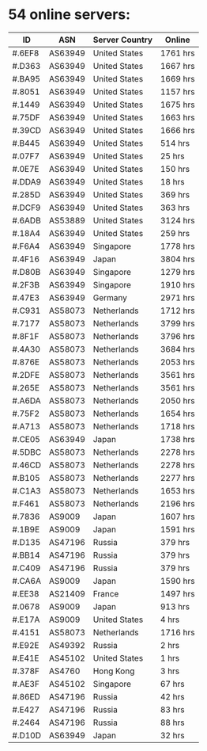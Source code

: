 # 54 online servers:

| ID | ASN | Server Country | Online |
| ------ | ------ | ------ | ------ |
| #.6EF8 | AS63949 | United States | 1761 hrs |
| #.D363 | AS63949 | United States | 1667 hrs |
| #.BA95 | AS63949 | United States | 1669 hrs |
| #.8051 | AS63949 | United States | 1157 hrs |
| #.1449 | AS63949 | United States | 1675 hrs |
| #.75DF | AS63949 | United States | 1663 hrs |
| #.39CD | AS63949 | United States | 1666 hrs |
| #.B445 | AS63949 | United States | 514 hrs |
| #.07F7 | AS63949 | United States | 25 hrs |
| #.0E7E | AS63949 | United States | 150 hrs |
| #.DDA9 | AS63949 | United States | 18 hrs |
| #.285D | AS63949 | United States | 369 hrs |
| #.DCF9 | AS63949 | United States | 363 hrs |
| #.6ADB | AS53889 | United States | 3124 hrs |
| #.18A4 | AS63949 | United States | 259 hrs |
| #.F6A4 | AS63949 | Singapore | 1778 hrs |
| #.4F16 | AS63949 | Japan | 3804 hrs |
| #.D80B | AS63949 | Singapore | 1279 hrs |
| #.2F3B | AS63949 | Singapore | 1910 hrs |
| #.47E3 | AS63949 | Germany | 2971 hrs |
| #.C931 | AS58073 | Netherlands | 1712 hrs |
| #.7177 | AS58073 | Netherlands | 3799 hrs |
| #.8F1F | AS58073 | Netherlands | 3796 hrs |
| #.4A30 | AS58073 | Netherlands | 3684 hrs |
| #.876E | AS58073 | Netherlands | 2053 hrs |
| #.2DFE | AS58073 | Netherlands | 3561 hrs |
| #.265E | AS58073 | Netherlands | 3561 hrs |
| #.A6DA | AS58073 | Netherlands | 2050 hrs |
| #.75F2 | AS58073 | Netherlands | 1654 hrs |
| #.A713 | AS58073 | Netherlands | 1718 hrs |
| #.CE05 | AS63949 | Japan | 1738 hrs |
| #.5DBC | AS58073 | Netherlands | 2278 hrs |
| #.46CD | AS58073 | Netherlands | 2278 hrs |
| #.B105 | AS58073 | Netherlands | 2277 hrs |
| #.C1A3 | AS58073 | Netherlands | 1653 hrs |
| #.F461 | AS58073 | Netherlands | 2196 hrs |
| #.7836 | AS9009 | Japan | 1607 hrs |
| #.1B9E | AS9009 | Japan | 1591 hrs |
| #.D135 | AS47196 | Russia | 379 hrs |
| #.BB14 | AS47196 | Russia | 379 hrs |
| #.C409 | AS47196 | Russia | 379 hrs |
| #.CA6A | AS9009 | Japan | 1590 hrs |
| #.EE38 | AS21409 | France | 1497 hrs |
| #.0678 | AS9009 | Japan | 913 hrs |
| #.E17A | AS9009 | United States | 4 hrs |
| #.4151 | AS58073 | Netherlands | 1716 hrs |
| #.E92E | AS49392 | Russia | 2 hrs |
| #.E41E | AS45102 | United States | 1 hrs |
| #.378F | AS4760 | Hong Kong | 3 hrs |
| #.AE3F | AS45102 | Singapore | 67 hrs |
| #.86ED | AS47196 | Russia | 42 hrs |
| #.E427 | AS47196 | Russia | 83 hrs |
| #.2464 | AS47196 | Russia | 88 hrs |
| #.D10D | AS63949 | Japan | 32 hrs |

